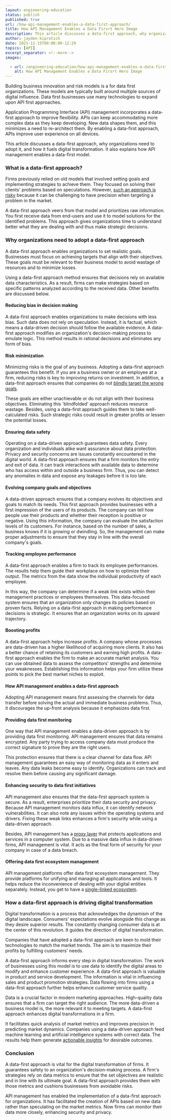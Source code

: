```yaml
---
layout: engineering-education
status: publish
published: true
url: /how-api-management-enables-a-data-first-approach/
title: How API Management Enables a Data Firsrt Hero Image
description: This article discusses a data-first approach, why organizations need to adopt it, and how it fuels digital transformation. It also explains how API management enables a data-first model.
author: jayden-kiprotich
date: 2021-11-15T00:00:00-12:29
topics: [API]
excerpt_separator: <!--more-->
images:

  - url: /engineering-education/how-api-management-enables-a-data-first-approach/hero.png
    alt: How API Management Enables a Data Firsrt Hero Image
---
```


Building business innovation and risk models is a for data first organizations. These models are typically built around multiple sources of digital influence. Data first businesses use many technologies to expand upon API first approaches.

Application Programming Interface (API) management incorporates a data-first approach to improve flexibility. APIs can keep accommodating more complex data as they keep developing. New data shapes them, and this minimizes a need to re-architect them. By enabling a data-first approach, APIs improve user experience on all devices.

This article discusses a data-first approach, why organizations need to adopt it, and how it fuels digital transformation. It also explains how API management enables a data-first model.

### What is a data-first approach?
Firms previously relied on old models that involved setting goals and implementing strategies to achieve them. They focused on solving their clients' problems based on speculations. However, [such an approach is risky](https://www.dataversity.net/a-data-first-approach-to-data-management/) because it can be challenging to have precision when targeting a problem in the market. 

A data-first approach veers from that model and prioritizes raw information. You first receive data from end-users and use it to model solutions for the identified problems. This approach gives organizations time to understand better what they are dealing with and thus make strategic decisions.

### Why organizations need to adopt a data-first approach
A data-first approach enables organizations to set realistic goals. Businesses must focus on achieving targets that align with their objectives. These goals must be relevant to their business model to avoid wastage of resources and to minimize losses. 

Using a data-first approach method ensures that decisions rely on available data characteristics. As a result, firms can make strategies based on specific patterns analyzed according to the received data. Other benefits are discussed below.

#### Reducing bias in decision making
A data-first approach enables organizations to make decisions with less bias. Such data does not rely on speculation. Instead, it is factual, which means a data-driven decision should follow the available evidence. A data-first approach modifies an organization's decision-making process to emulate logic. This method results in rational decisions and eliminates any form of bias.

#### Risk minimization
Minimizing risks is the goal of any business. Adopting a data-first approach guarantees this benefit. If you are a business owner or an employee at a firm, reducing risks is key to improving returns on investment. In addition, a data-first approach ensures that companies do not [blindly target the wrong goals](https://insidebigdata.com/2021/02/11/why-a-data-first-approach-is-the-key-to-a-successful-digital-transformation/). 

These goals are either unachievable or do not align with their business objectives. Eliminating this 'blindfolded' approach reduces resource wastage. Besides, using a data-first approach guides them to take well-calculated risks. Such strategic risks could result in greater profits or lessen the potential losses.

#### Ensuring data safety
Operating on a data-driven approach guarantees data safety. Every organization and individuals alike want assurance about data protection. Privacy and security concerns are issues constantly encountered in the digital world. A data-first approach ensures that a firm monitors the entry and exit of data. It can track interactions with available data to determine who has access within and outside a business firm. Thus, you can detect any anomalies in data and expose any leakages before it is too late.

#### Evolving company goals and objectives
A data-driven approach ensures that a company evolves its objectives and goals to match its needs. This first approach provides businesses with a first impression of the users of its products. The company can tell how people use their products and whether their reception is positive or negative. Using this information, the company can evaluate the satisfaction levels of its customers. For instance, based on the number of sales, a business knows if it is growing or dwindling. So, the management can make proper adjustments to ensure that they stay in line with the overall company's goals.

#### Tracking employee performance
A data-first approach enables a firm to track its employee performances. The results help them guide their workplace on how to optimize their output. The metrics from the data show the individual productivity of each employee. 

In this way, the company can determine if a weak link exists within their management practices or employees themselves. This data-focused system ensures that an organization only changes its policies based on proven facts. Relying on a data-first approach in making performance decisions is strategic. It ensures that an organization works on its upward trajectory.

#### Boosting profits
A data-first approach helps increase profits. A company whose processes are data-driven has a higher likelihood of acquiring more clients. It also has a better chance of retaining its customers and earning high profits. A data-first approach enables the firm to make an accurate market analysis. You can use obtained data to assess the competitors' strengths and determine your weaknesses. Establishing this information helps your firm utilize these points to pick the best market niches to exploit.

#### How API management enables a data-first approach
Adopting API management means first assessing the channels for data transfer before solving the actual and immediate business problems. Thus, it discourages the up-front analysis because it emphasizes data first.

#### Providing data first monitoring
One way that API management enables a data-driven approach is by providing data first monitoring. API management ensures that data remains encrypted. Any party trying to access company data must produce the correct signature to prove they are the right users. 

This protection ensures that there is a clear channel for data flow. API management guarantees an easy way of monitoring data as it enters and leaves. Any data leaks become easy to identify. Organizations can track and resolve them before causing any significant damage.

#### Enhancing security to data first initiatives
API management also ensures that the data-first approach system is secure. As a result, enterprises prioritize their data security and privacy. Because API management monitors data influx, it can identify network vulnerabilities. It can also note any issues within the operating systems and drivers. Fixing these weak links enhances a firm's security while using a data-driven approach. 

Besides, API management has a [proxy layer](https://www.mulesoft.com/resources/api/what-is-an-api) that protects applications and services in a computer system. Due to a massive data influx in data-driven firms, API management is vital. It acts as the final form of security for your company in case of a data breach.

#### Offering data first ecosystem management
API management platforms offer data first ecosystem management. They provide platforms for unifying and managing all applications and tools. It helps reduce the inconvenience of dealing with your digital entities separately. Instead, you get to have a [single-linked ecosystem](https://www.akana.com/blog/data-first).

### How a data-first approach is driving digital transformation
Digital transformation is a process that acknowledges the dynamism of the digital landscape. Consumers' expectations evolve alongside this change as they desire superior results. The constantly changing consumer data is at the center of this revolution. It guides the direction of digital transformation. 

Companies that have adopted a data-first approach are keen to mold their technologies to match the market trends. The aim is to maximize their profits by fulfilling customers' needs.

A data-first approach informs every step in digital transformation. The work of businesses using this model is to use data to identify the digital areas to modify and enhance customer experience. A data-first approach is valuable in product and service development. The information is vital in influencing sales and product promotion strategies. Data flowing into firms using a data-first approach further helps enhance customer service quality.

Data is a crucial factor in modern marketing approaches. High-quality data ensures that a firm can target the right audience. The more data-driven a business model is, the more relevant it to meeting targets. A data-first approach enhances digital transformations in a firm.

It facilitates quick analysis of market metrics and improves precision in predicting market dynamics. Companies using a data-driven approach feed machine learning and artificial intelligence systems with correct data. The results help them generate [actionable insights](https://www.forbes.com/sites/forbestechcouncil/2020/12/03/data-is-essential-to-digital-transformation/?sh=7b2660c426c9) for desirable outcomes.

### Conclusion
A data-first approach is vital for the digital transformation of firms. It guarantees safety to an organization's decision-making process. A firm's strategies rely on data metrics to ensure that the set objectives are realistic and in line with its ultimate goal. A data-first approach provides them with those metrics and cushions businesses from avoidable risks.

API management has enabled the implementation of a data-first approach for organizations. It has facilitated the creation of APIs based on new data rather than speculating on the market metrics. Now firms can monitor their data more closely, enhancing security and privacy.
